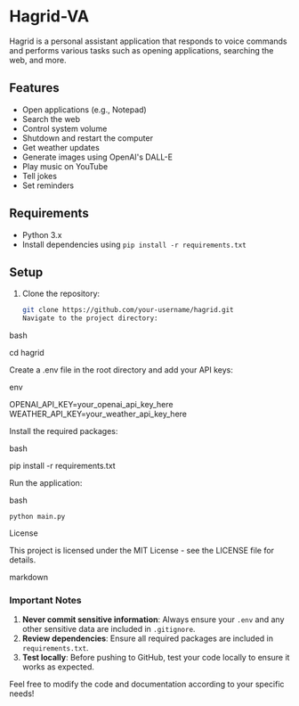 # Hagrid-VA

Hagrid is a personal assistant application that responds to voice commands and performs various tasks such as opening applications, searching the web, and more.

## Features

- Open applications (e.g., Notepad)
- Search the web
- Control system volume
- Shutdown and restart the computer
- Get weather updates
- Generate images using OpenAI's DALL-E
- Play music on YouTube
- Tell jokes
- Set reminders

## Requirements

- Python 3.x
- Install dependencies using `pip install -r requirements.txt`

## Setup

1. Clone the repository:
   ```bash
   git clone https://github.com/your-username/hagrid.git
   Navigate to the project directory:

bash

cd hagrid

Create a .env file in the root directory and add your API keys:

env

OPENAI_API_KEY=your_openai_api_key_here
WEATHER_API_KEY=your_weather_api_key_here

Install the required packages:

bash

pip install -r requirements.txt

Run the application:

bash

    python main.py

License

This project is licensed under the MIT License - see the LICENSE file for details.

markdown


### Important Notes

1. **Never commit sensitive information**: Always ensure your `.env` and any other sensitive data are included in `.gitignore`.
2. **Review dependencies**: Ensure all required packages are included in `requirements.txt`.
3. **Test locally**: Before pushing to GitHub, test your code locally to ensure it works as expected.

Feel free to modify the code and documentation according to your specific needs!


